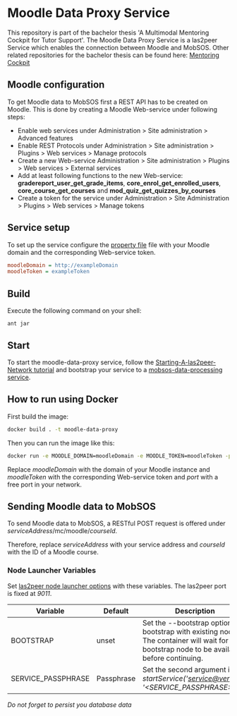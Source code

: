 Moodle Data Proxy Service
===========================================
This repository is part of the bachelor thesis 'A Multimodal Mentoring Cockpit for Tutor Support'.
The Moodle Data Proxy Service is a las2peer Service which enables the connection between Moodle and MobSOS.
Other related repositories for the bachelor thesis can be found here: [Mentoring Cockpit](https://github.com/rwth-acis/Mentoring-Cockpit)

Moodle configuration
-------------------
To get Moodle data to MobSOS first a REST API has to be created on Moodle. This is done by creating a Moodle Web-service under following steps:
- Enable web services under Administration > Site administration > Advanced features
- Enable REST Protocols under Administration > Site administration > Plugins > Web services > Manage protocols
- Create a new Web-service Administration > Site administration > Plugins > Web services > External services
- Add at least following functions to the new Web-service: **gradereport_user_get_grade_items**, **core_enrol_get_enrolled_users**, **core_course_get_courses** and **mod_quiz_get_quizzes_by_courses**
- Create a token for the service under Administration > Site Administration > Plugins > Web services > Manage tokens

Service setup
-------------
To set up the service configure the [property file](etc/i5.las2peer.services.moodleDataProxyService.MoodleDataProxyService.properties) file with your Moodle domain and the corresponding Web-service token.
```INI
moodleDomain = http://exampleDomain
moodleToken = exampleToken
```

Build
--------
Execute the following command on your shell:

```shell
ant jar 
```

Start
--------

To start the moodle-data-proxy service, follow the [Starting-A-las2peer-Network tutorial](https://github.com/rwth-acis/las2peer-Template-Project/wiki/Starting-A-las2peer-Network) and bootstrap your service to a [mobsos-data-processing service](https://github.com/rwth-acis/mobsos-data-processing/tree/bachelor-thesis-philipp-roytburg).

How to run using Docker
-------------------

First build the image:
```bash
docker build . -t moodle-data-proxy
```

Then you can run the image like this:

```bash
docker run -e MOODLE_DOMAIN=moodleDomain -e MOODLE_TOKEN=moodleToken -p port:9011 moodle-data-proxy
```

Replace *moodleDomain* with the domain of your Moodle instance and *moodleToken* with the corresponding Web-service token and *port* with a free port in your network.

Sending Moodle data to MobSOS
-----------------------

To send Moodle data to MobSOS, a RESTful POST request is offered under *serviceAddress*/mc/moodle/*courseId*. 

Therefore, replace *serviceAddress* with your service address and *courseId* with the ID of a Moodle course.


### Node Launcher Variables

Set [las2peer node launcher options](https://github.com/rwth-acis/las2peer-Template-Project/wiki/L2pNodeLauncher-Commands#at-start-up) with these variables.
The las2peer port is fixed at *9011*.

| Variable | Default | Description |
|----------|---------|-------------|
| BOOTSTRAP | unset | Set the --bootstrap option to bootstrap with existing nodes. The container will wait for any bootstrap node to be available before continuing. |
| SERVICE_PASSPHRASE | Passphrase | Set the second argument in *startService('<service@version>', '<SERVICE_PASSPHRASE>')*. |

*Do not forget to persist you database data*
